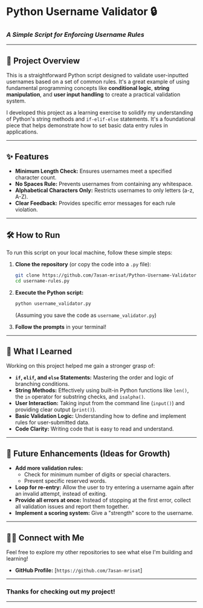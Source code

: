 # Python Username Validator 🔒

### *A Simple Script for Enforcing Username Rules*

---

## 🚀 Project Overview

This is a straightforward Python script designed to validate user-inputted usernames based on a set of common rules. It's a great example of using fundamental programming concepts like **conditional logic**, **string manipulation**, and **user input handling** to create a practical validation system.

I developed this project as a learning exercise to solidify my understanding of Python's string methods and `if-elif-else` statements. It's a foundational piece that helps demonstrate how to set basic data entry rules in applications.

---

## ✨ Features

* **Minimum Length Check:** Ensures usernames meet a specified character count.
* **No Spaces Rule:** Prevents usernames from containing any whitespace.
* **Alphabetical Characters Only:** Restricts usernames to only letters (a-z, A-Z).
* **Clear Feedback:** Provides specific error messages for each rule violation.

---

## 🛠️ How to Run

To run this script on your local machine, follow these simple steps:

1.  **Clone the repository** (or copy the code into a `.py` file):
    ```bash
    git clone https://github.com/7asan-mrisat/Python-Username-Validator
    cd username-rules.py
    ```

2.  **Execute the Python script:**
    ```bash
    python username_validator.py
    ```
    (Assuming you save the code as `username_validator.py`)

3.  **Follow the prompts** in your terminal!

---

## 🧠 What I Learned

Working on this project helped me gain a stronger grasp of:

* **`if`, `elif`, and `else` Statements:** Mastering the order and logic of branching conditions.
* **String Methods:** Effectively using built-in Python functions like `len()`, the `in` operator for substring checks, and `isalpha()`.
* **User Interaction:** Taking input from the command line (`input()`) and providing clear output (`print()`).
* **Basic Validation Logic:** Understanding how to define and implement rules for user-submitted data.
* **Code Clarity:** Writing code that is easy to read and understand.

---

## 🔮 Future Enhancements (Ideas for Growth)

* **Add more validation rules:**
    * Check for minimum number of digits or special characters.
    * Prevent specific reserved words.
* **Loop for re-entry:** Allow the user to try entering a username again after an invalid attempt, instead of exiting.
* **Provide all errors at once:** Instead of stopping at the first error, collect all validation issues and report them together.
* **Implement a scoring system:** Give a "strength" score to the username.

---

## 🧑‍💻 Connect with Me

Feel free to explore my other repositories to see what else I'm building and learning!

* **GitHub Profile:** [`https://github.com/7asan-mrisat`]

---

### Thanks for checking out my project!

---
